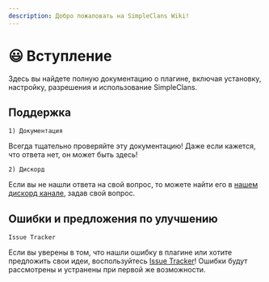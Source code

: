 ```yaml
---
description: Добро пожаловать на SimpleClans Wiki!
---
```


# 😃 Вступление

Здесь вы найдете полную документацию о плагине, включая установку, настройку, разрешения и использование SimpleClans.

## Поддержка

`1) Документация`

Всегда тщательно проверяйте эту документацию! Даже если кажется, что ответа нет, он может быть здесь!

`2) Дискорд`

Если вы не нашли ответа на свой вопрос, то можете найти его в [нашем дискорд канале](https://discord.gg/CkNwgdE), задав свой вопрос.

## Ошибки и предложения по улучшению

`Issue Tracker`

Если вы уверены в том, что нашли ошибку в плагине или хотите предложить свои идеи, воспользуйтесь [Issue Tracker](https://github.com/RoinujNosde/SimpleClans/issues)! Ошибки будут рассмотрены и устранены при первой же возможности.
